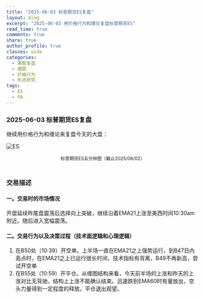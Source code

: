 ```yaml
---
title: "2025-06-03 标普期货ES复盘"
layout: blog
excerpt: "2025-06-03 用价格行为和缠论复盘标普期货ES"
read_time: true
comments: true
share: true
author_profile: true
classes: wide
categories:
  - 美股复盘
  - 缠图
  - 价格行为
  - 形态研究
tags:
  - ES
  - PA
---
```


### 2025-06-03 标普期货ES复盘

继续用价格行为和缠论来复盘今天的大盘：

![ES](https://image.olim.cc/2025/2025-06-03-每日复盘.jpg)
<small><center>标普期货ES五分钟图（截止2025/06/02）</center></small>　

### 交易描述
#### 一。交易时的市场情况
开盘延续昨尾盘震荡后选择向上突破，继续沿着EMA21上涨至美西时间10:30am附近。随后进入宽幅震荡。
#### 二。交易行为以及决策过程（技术面逻辑和心理逻辑）
1. 在B50处（10:39）开空单。上半场一直在EMA21之上强势运行，到B47日内高点时，在EMA21之上已运行很长时间，技术指标有背离，B49不再新高，尝试开空单
2. 在B55处（10:59）开平仓。从缠图结构来看，今天前半场的上涨和昨天的上涨对比无背驰，结构上上涨不能确认结束。迅速跌到EMA60时有量放出，空头力量得到一定程度的释放。平仓退出观望。
